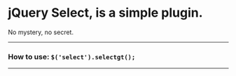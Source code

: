 # jQuery Select, is a simple plugin.
No mystery, no secret.

-----------------

### How to use:  `$('select').selectgt();`

-----------------

[More Info]: (http://www.gersonthiago.com/labs/jquery-gtselect/)






